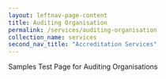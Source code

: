 ```yaml
---
layout: leftnav-page-content
title: Auditing Organisation
permalink: /services/auditing-organisation
collection_name: services
second_nav_title: "Accreditation Services"
---
```


Samples Test Page for Auditing Organisations
